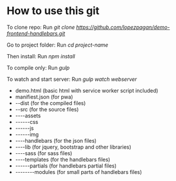 # How to use this git

To clone repo:
Run *git clone https://github.com/lopezpagan/demo-frontend-handlebars.git*

Go to project folder:
Run *cd project-name*

Then install:
Run *npm install*

To compile only:
Run *gulp* 

To watch and start server:
Run *gulp watch webserver*

* demo.html (basic html with service worker script included)
* manifiest.json (for pwa)
* --dist (for the compiled files)
* --src  (for the source files)
* ----assets
* ------css
* ------js
* ------img
* ----handlebars (for the json files)
* ----lib (for jquery, bootstrap and other libraries)
* ----sass (for sass files)
* ----templates (for the handlebars files)
* ------partials (for handlebars partial files)
* --------modules (for small parts of handlebars files)
